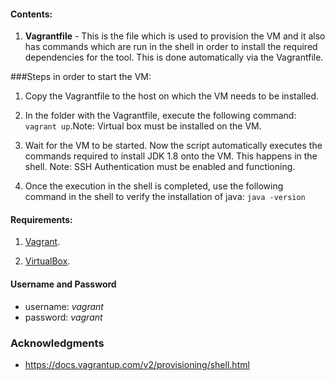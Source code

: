 #### Contents:

1. **Vagrantfile** - This is the file which is used to provision the VM and it also has commands which are run in the shell in order to install the required dependencies for the tool. This is done automatically via the Vagrantfile.

###Steps in order to start the VM:
1. Copy the Vagrantfile to the host on which the VM needs to be installed. 

2. In the folder with the Vagrantfile, execute the following command:
``` vagrant up ```.Note: Virtual box must be installed on the VM.

3. Wait for the VM to be started. Now the script automatically executes the commands required to install JDK 1.8 onto the VM. This happens in the shell.
Note: SSH Authentication must be enabled and functioning. 

4. Once the execution in the shell is completed, use the following command in the shell to verify the installation of java:
``` java -version ```

#### Requirements:
1. [Vagrant](https://www.vagrantup.com/downloads.html).

2. [VirtualBox](https://www.virtualbox.org/wiki/Downloads).

#### Username and Password

* username: *vagrant*
* password: *vagrant*

### Acknowledgments
* https://docs.vagrantup.com/v2/provisioning/shell.html

